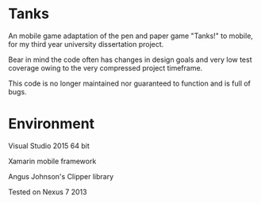# Tanks

An mobile game adaptation of the pen and paper game "Tanks!" to mobile, for my third year university dissertation project.

Bear in mind the code often has changes in design goals and very low test coverage owing to the very compressed project timeframe.

This code is no longer maintained nor guaranteed to function and is full of bugs.

# Environment
Visual Studio 2015 64 bit

Xamarin mobile framework

Angus Johnson's Clipper library

Tested on Nexus 7 2013




